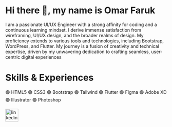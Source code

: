 # Hi there 👋, my name is Omar Faruk

I am a passionate UI/UX Engineer with a strong affinity for coding and a continuous learning mindset. I derive immense satisfaction from wireframing, UI/UX design, and the broader realms of design. My proficiency extends to various tools and technologies, including Bootstrap, WordPress, and Flutter. My journey is a fusion of creativity and technical expertise, driven by my unwavering dedication to crafting seamless, user-centric digital experiences


# Skills & Experiences
🟢 HTML5 🟢 CSS3 🟢 Bootstrap 🟢 Tailwind 🟢 Flutter 🟢 Figma 🟢 Adobe XD 🟢 Illustrator 🟢 Photoshop


[<img src='https://cdn.jsdelivr.net/npm/simple-icons@3.0.1/icons/linkedin.svg' alt='linkedin' height='40'>](https://www.linkedin.com/in/omars-dev/)



<!--
**Omars-dev/Omars-dev** is a ✨ _special_ ✨ repository because its `README.md` (this file) appears on your GitHub profile.

Here are some ideas to get you started:

- 🔭 I’m currently working on ...
- 🌱 I’m currently learning ...
- 👯 I’m looking to collaborate on ...
- 🤔 I’m looking for help with ...
- 💬 Ask me about ...
- 📫 How to reach me: ...
- 😄 Pronouns: ...
- ⚡ Fun fact: ...
-->
